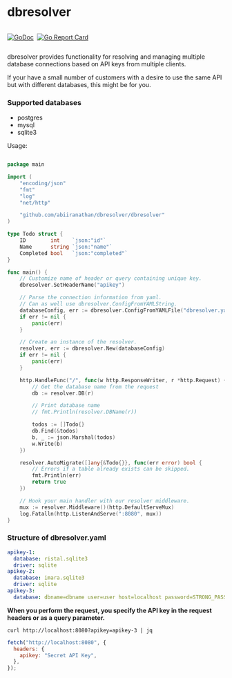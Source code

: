 # dbresolver

<div style="display:flex; gap:8px">

[![GoDoc](https://pkg.go.dev/badge/github.com/abiiranathan/dbresolver)](https://pkg.go.dev/github.com/abiiranathan/dbresolver)

[![Go Report Card](https://goreportcard.com/badge/github.com/abiiranathan/repo-name)](https://goreportcard.com/report/github.com/abiiranathan/dbresolver)

</div>

dbresolver provides functionality for resolving and managing multiple database connections based on API keys from multiple clients.

If your have a small number of customers with a desire to use the same API but with different databases, this might be for you.

### Supported databases

- postgres
- mysql
- sqlite3

Usage:

```go

package main

import (
	"encoding/json"
	"fmt"
	"log"
	"net/http"

	"github.com/abiiranathan/dbresolver/dbresolver"
)

type Todo struct {
	ID        int    `json:"id"`
	Name      string `json:"name"`
	Completed bool   `json:"completed"`
}

func main() {
	// Customize name of header or query containing unique key.
	dbresolver.SetHeaderName("apikey")

	// Parse the connection information from yaml.
	// Can as well use dbresolver.ConfigFromYAMLString.
	databaseConfig, err := dbresolver.ConfigFromYAMLFile("dbresolver.yaml")
	if err != nil {
		panic(err)
	}

	// Create an instance of the resolver.
	resolver, err := dbresolver.New(databaseConfig)
	if err != nil {
		panic(err)
	}

	http.HandleFunc("/", func(w http.ResponseWriter, r *http.Request) {
		// Get the database name from the request
		db := resolver.DB(r)

		// Print database name
		// fmt.Println(resolver.DBName(r))

		todos := []Todo{}
		db.Find(&todos)
		b, _ := json.Marshal(todos)
		w.Write(b)
	})

	resolver.AutoMigrate([]any{&Todo{}}, func(err error) bool {
		// Errors if a table already exists can be skipped.
		fmt.Println(err)
		return true
	})

	// Hook your main handler with our resolver middleware.
	mux := resolver.Middleware()(http.DefaultServeMux)
	log.Fatalln(http.ListenAndServe(":8080", mux))
}
```

### Structure of dbresolver.yaml

```yaml
apikey-1:
  database: ristal.sqlite3
  driver: sqlite
apikey-2:
  database: imara.sqlite3
  driver: sqlite
apikey-3:
  database: dbname=dbname user=user host=localhost password=STRONG_PASSWORD sslmode=disabled
```

**When you perform the request, you specify the API key in the request headers or as a query parameter.**

```console
curl http://localhost:8080?apikey=apikey-3 | jq
```

```js
fetch("http://localhost:8080", {
  headers: {
    apikey: "Secret API Key",
  },
});
```
